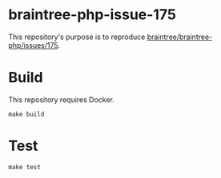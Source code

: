# braintree-php-issue-175

This repository's purpose is to reproduce [braintree/braintree-php/issues/175](https://github.com/braintree/braintree_php/issues/175).

# Build

This repository requires Docker.

```
make build
```

# Test
```
make test
```
